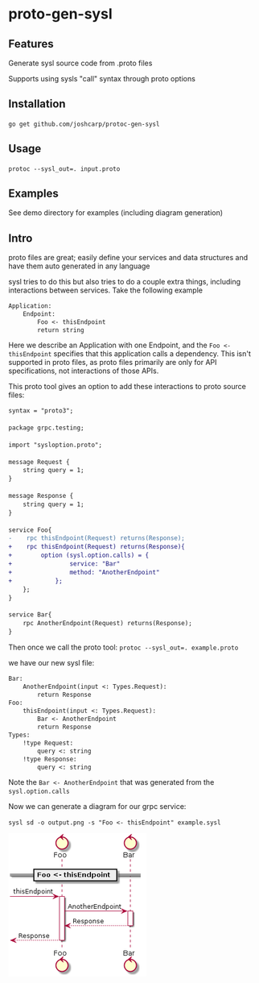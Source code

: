 # proto-gen-sysl

## Features 
Generate sysl source code from .proto files

Supports using sysls "call" syntax through proto options


## Installation

`go get github.com/joshcarp/protoc-gen-sysl`

## Usage
`protoc --sysl_out=. input.proto`

## Examples

See demo directory for examples (including diagram generation)

## Intro

proto files are great; easily define your services and data structures and have them auto generated in any language

sysl tries to do this but also tries to do a couple extra things, including interactions between services.
Take the following example
  
``` 
Application:
    Endpoint:
        Foo <- thisEndpoint
        return string
```

Here we describe an Application with one Endpoint, and the `Foo <- thisEndpoint` specifies that this application calls a dependency.
This isn't supported in proto files, as proto files primarily are only for API specifications, not interactions of those APIs. 

This proto tool gives an option to add these interactions to proto source files:

```diff 
syntax = "proto3";

package grpc.testing;

import "sysloption.proto";

message Request {
    string query = 1;
}

message Response {
    string query = 1;
}

service Foo{
-    rpc thisEndpoint(Request) returns(Response);
+    rpc thisEndpoint(Request) returns(Response){
+        option (sysl.option.calls) = {
+                service: "Bar"
+                method: "AnotherEndpoint"
+            };
    };
}

service Bar{
    rpc AnotherEndpoint(Request) returns(Response);
}
```
Then once we call the proto tool:
`protoc --sysl_out=. example.proto`

we have our new sysl file:

```
Bar:
    AnotherEndpoint(input <: Types.Request):
        return Response
Foo:
    thisEndpoint(input <: Types.Request):
        Bar <- AnotherEndpoint
        return Response
Types:
    !type Request:
        query <: string
    !type Response:
        query <: string

```

Note the `Bar <- AnotherEndpoint` that was generated from the `sysl.option.calls`

Now we can generate a diagram for our grpc service:

`sysl sd -o output.png -s "Foo <- thisEndpoint" example.sysl`


![output](demo/output.png)
